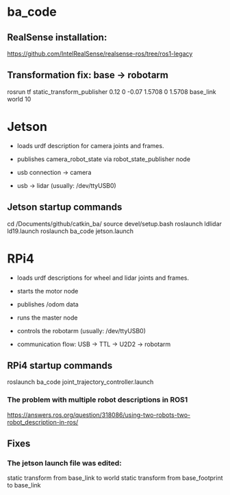 # ba_code

## RealSense installation:
https://github.com/IntelRealSense/realsense-ros/tree/ros1-legacy

## Transformation fix: base -> robotarm
rosrun tf static_transform_publisher 0.12 0 -0.07 1.5708 0 1.5708 base_link world 10

# Jetson
* loads urdf description for camera joints and frames.
* publishes camera_robot_state via robot_state_publisher node

* usb connection -> camera
* usb -> lidar (usually: /dev/ttyUSB0)

## Jetson startup commands
cd /Documents/github/catkin_ba/
source devel/setup.bash
roslaunch ldlidar ld19.launch
roslaunch ba_code jetson.launch

# RPi4
* loads urdf descriptions for wheel and lidar joints and frames.
* starts the motor node
* publishes /odom data
* runs the master node

* controls the robotarm (usually: /dev/ttyUSB0)
* communication flow: USB -> TTL -> U2D2 -> robotarm

## RPi4 startup commands
roslaunch ba_code joint_trajectory_controller.launch

### The problem with multiple robot descriptions in ROS1
https://answers.ros.org/question/318086/using-two-robots-two-robot_description-in-ros/

## Fixes
### The jetson launch file was edited:
static transform from base_link to world
static transform from base_footprint to base_link